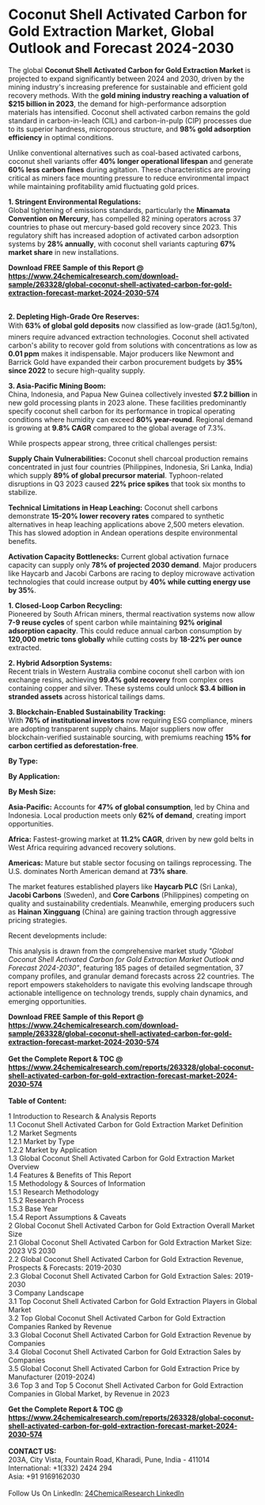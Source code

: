 <h1>Coconut Shell Activated Carbon for Gold Extraction Market, Global Outlook and Forecast 2024-2030</h1><p>The global <strong>Coconut Shell Activated Carbon for Gold Extraction Market</strong> is projected to expand significantly between 2024 and 2030, driven by the mining industry's increasing preference for sustainable and efficient gold recovery methods. With the <strong>gold mining industry reaching a valuation of $215 billion in 2023</strong>, the demand for high-performance adsorption materials has intensified. Coconut shell activated carbon remains the gold standard in carbon-in-leach (CIL) and carbon-in-pulp (CIP) processes due to its superior hardness, microporous structure, and <strong>98% gold adsorption efficiency</strong> in optimal conditions.</p><p>Unlike conventional alternatives such as coal-based activated carbons, coconut shell variants offer <strong>40% longer operational lifespan</strong> and generate <strong>60% less carbon fines</strong> during agitation. These characteristics are proving critical as miners face mounting pressure to reduce environmental impact while maintaining profitability amid fluctuating gold prices.</p><p><strong>1. Stringent Environmental Regulations:</strong><br>
Global tightening of emissions standards, particularly the <strong>Minamata Convention on Mercury</strong>, has compelled 82 mining operators across 37 countries to phase out mercury-based gold recovery since 2023. This regulatory shift has increased adoption of activated carbon adsorption systems by <strong>28% annually</strong>, with coconut shell variants capturing <strong>67% market share</strong> in new installations.</p><div><b>Download FREE Sample of this Report @ 
            <a href="https://www.24chemicalresearch.com/download-sample/263328/global-coconut-shell-activated-carbon-for-gold-extraction-forecast-market-2024-2030-574">
            https://www.24chemicalresearch.com/download-sample/263328/global-coconut-shell-activated-carbon-for-gold-extraction-forecast-market-2024-2030-574</a></b></div><br><p><strong>2. Depleting High-Grade Ore Reserves:</strong><br>
With <strong>63% of global gold deposits</strong> now classified as low-grade (â¤1.5g/ton), miners require advanced extraction technologies. Coconut shell activated carbon's ability to recover gold from solutions with concentrations as low as <strong>0.01 ppm</strong> makes it indispensable. Major producers like Newmont and Barrick Gold have expanded their carbon procurement budgets by <strong>35% since 2022</strong> to secure high-quality supply.</p><p><strong>3. Asia-Pacific Mining Boom:</strong><br>
China, Indonesia, and Papua New Guinea collectively invested <strong>$7.2 billion</strong> in new gold processing plants in 2023 alone. These facilities predominantly specify coconut shell carbon for its performance in tropical operating conditions where humidity can exceed <strong>80% year-round</strong>. Regional demand is growing at <strong>9.8% CAGR</strong> compared to the global average of 7.3%.</p><p>While prospects appear strong, three critical challenges persist:</p><p><strong>Supply Chain Vulnerabilities:</strong> Coconut shell charcoal production remains concentrated in just four countries (Philippines, Indonesia, Sri Lanka, India) which supply <strong>89% of global precursor material</strong>. Typhoon-related disruptions in Q3 2023 caused <strong>22% price spikes</strong> that took six months to stabilize.</p><p><strong>Technical Limitations in Heap Leaching:</strong> Coconut shell carbons demonstrate <strong>15-20% lower recovery rates</strong> compared to synthetic alternatives in heap leaching applications above 2,500 meters elevation. This has slowed adoption in Andean operations despite environmental benefits.</p><p><strong>Activation Capacity Bottlenecks:</strong> Current global activation furnace capacity can supply only <strong>78% of projected 2030 demand</strong>. Major producers like Haycarb and Jacobi Carbons are racing to deploy microwave activation technologies that could increase output by <strong>40% while cutting energy use by 35%</strong>.</p><p><strong>1. Closed-Loop Carbon Recycling:</strong><br>
Pioneered by South African miners, thermal reactivation systems now allow <strong>7-9 reuse cycles</strong> of spent carbon while maintaining <strong>92% original adsorption capacity</strong>. This could reduce annual carbon consumption by <strong>120,000 metric tons globally</strong> while cutting costs by <strong>18-22% per ounce</strong> extracted.</p><p><strong>2. Hybrid Adsorption Systems:</strong><br>
Recent trials in Western Australia combine coconut shell carbon with ion exchange resins, achieving <strong>99.4% gold recovery</strong> from complex ores containing copper and silver. These systems could unlock <strong>$3.4 billion in stranded assets</strong> across historical tailings dams.</p><p><strong>3. Blockchain-Enabled Sustainability Tracking:</strong><br>
With <strong>76% of institutional investors</strong> now requiring ESG compliance, miners are adopting transparent supply chains. Major suppliers now offer blockchain-verified sustainable sourcing, with premiums reaching <strong>15% for carbon certified as deforestation-free</strong>.</p><p><strong>By Type:</strong></p><p><strong>By Application:</strong></p><p><strong>By Mesh Size:</strong></p><p><strong>Asia-Pacific:</strong> Accounts for <strong>47% of global consumption</strong>, led by China and Indonesia. Local production meets only <strong>62% of demand</strong>, creating import opportunities.</p><p><strong>Africa:</strong> Fastest-growing market at <strong>11.2% CAGR</strong>, driven by new gold belts in West Africa requiring advanced recovery solutions.</p><p><strong>Americas:</strong> Mature but stable sector focusing on tailings reprocessing. The U.S. dominates North American demand at <strong>73% share</strong>.</p><p>The market features established players like <strong>Haycarb PLC</strong> (Sri Lanka), <strong>Jacobi Carbons</strong> (Sweden), and <strong>Core Carbons</strong> (Philippines) competing on quality and sustainability credentials. Meanwhile, emerging producers such as <strong>Hainan Xingguang</strong> (China) are gaining traction through aggressive pricing strategies.</p><p>Recent developments include:</p><p>This analysis is drawn from the comprehensive market study <em>"Global Coconut Shell Activated Carbon for Gold Extraction Market Outlook and Forecast 2024-2030"</em>, featuring 185 pages of detailed segmentation, 37 company profiles, and granular demand forecasts across 22 countries. The report empowers stakeholders to navigate this evolving landscape through actionable intelligence on technology trends, supply chain dynamics, and emerging opportunities.</p><div><b>Download FREE Sample of this Report @ 
            <a href="https://www.24chemicalresearch.com/download-sample/263328/global-coconut-shell-activated-carbon-for-gold-extraction-forecast-market-2024-2030-574">
            https://www.24chemicalresearch.com/download-sample/263328/global-coconut-shell-activated-carbon-for-gold-extraction-forecast-market-2024-2030-574</a></b></div><br><div><b>Get the Complete Report & TOC @ 
            <a href="https://www.24chemicalresearch.com/reports/263328/global-coconut-shell-activated-carbon-for-gold-extraction-forecast-market-2024-2030-574">
            https://www.24chemicalresearch.com/reports/263328/global-coconut-shell-activated-carbon-for-gold-extraction-forecast-market-2024-2030-574</a></b></div><br>
            <b>Table of Content:</b><p>1 Introduction to Research & Analysis Reports<br />
    1.1 Coconut Shell Activated Carbon for Gold Extraction Market Definition<br />
    1.2 Market Segments<br />
        1.2.1 Market by Type<br />
        1.2.2 Market by Application<br />
    1.3 Global Coconut Shell Activated Carbon for Gold Extraction Market Overview<br />
    1.4 Features & Benefits of This Report<br />
    1.5 Methodology & Sources of Information<br />
        1.5.1 Research Methodology<br />
        1.5.2 Research Process<br />
        1.5.3 Base Year<br />
        1.5.4 Report Assumptions & Caveats<br />
2 Global Coconut Shell Activated Carbon for Gold Extraction Overall Market Size<br />
    2.1 Global Coconut Shell Activated Carbon for Gold Extraction Market Size: 2023 VS 2030<br />
    2.2 Global Coconut Shell Activated Carbon for Gold Extraction Revenue, Prospects & Forecasts: 2019-2030<br />
    2.3 Global Coconut Shell Activated Carbon for Gold Extraction Sales: 2019-2030<br />
3 Company Landscape<br />
    3.1 Top Coconut Shell Activated Carbon for Gold Extraction Players in Global Market<br />
    3.2 Top Global Coconut Shell Activated Carbon for Gold Extraction Companies Ranked by Revenue<br />
    3.3 Global Coconut Shell Activated Carbon for Gold Extraction Revenue by Companies<br />
    3.4 Global Coconut Shell Activated Carbon for Gold Extraction Sales by Companies<br />
    3.5 Global Coconut Shell Activated Carbon for Gold Extraction Price by Manufacturer (2019-2024)<br />
    3.6 Top 3 and Top 5 Coconut Shell Activated Carbon for Gold Extraction Companies in Global Market, by Revenue in 2023<br /></p><div><b>Get the Complete Report & TOC @ 
            <a href="https://www.24chemicalresearch.com/reports/263328/global-coconut-shell-activated-carbon-for-gold-extraction-forecast-market-2024-2030-574">
            https://www.24chemicalresearch.com/reports/263328/global-coconut-shell-activated-carbon-for-gold-extraction-forecast-market-2024-2030-574</a></b></div><br><b>CONTACT US:</b><br>
            203A, City Vista, Fountain Road, Kharadi, Pune, India - 411014<br>
            International: +1(332) 2424 294<br>
            Asia: +91 9169162030 <br><br>
            Follow Us On LinkedIn: <a href="https://www.linkedin.com/company/24chemicalresearch/">24ChemicalResearch LinkedIn</a>